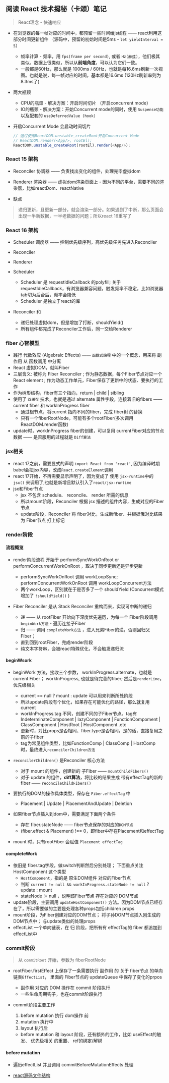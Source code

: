 ## 阅读 React 技术揭秘（卡颂）笔记

> React理念 - 快速响应

- 在浏览器的每一帧对应的时间中，都预留一些时间给js线程 —— react利用这部分时间更新组件 （源码中，预留的初始时间是5ms - `let yieldInterval = 5`）
  - 帧率计算 - 频率，用 `fps(frame per second)`, 或者 `Hz(赫兹)`，他们极其类似。数据上很类似，所以从**前端角度**，可以认为它们一致。
  - 一般都是60Hz，那么就是 1000ms / 60Hz，也就是每16.6ms刷新一次视图。也就是说，每一帧对应的时间，基本都是16.6ms (120Hz刷新率则为8.3ms了)

- 两大瓶颈
  - CPU的瓶颈 - 解决方案：开启时间切片 （开启concurrent mode）
  - IO的瓶颈 - 解决方案：开始Concurrent mode的同时，使用 `Suspense功能` 以及配套的 `useDeferredValue (hook)`


- 开启Concurrent Mode 会启动时间切片

  ```js
  // 通过使用ReactDOM.unstable_createRoot开启Concurrent Mode
  // ReactDOM.render(<App/>, rootEl);  
  ReactDOM.unstable_createRoot(rootEl).render(<App/>);
  ```


### React 15 架构
- Reconciler 协调器 —— 负责找出变化的组件，处理完毕虚拟dom
- Renderer 渲染器 —— 虚拟dom渲染页面上 - 因为不同的平台，需要不同的渲染器，比如reactDom、reactNative

- 缺点
> 递归更新，且更新一部分，就会渲染一部分。如果遇到了中断，那么页面会出现一半新数据，一半老数据的问题；所以react 16重写了

### React 16 架构
- Scheduler 调度器 —— 控制优先级序列，高优先级任务先进入Reconciler
- Reconciler
- Renderer

- Scheduler
  - Scheduler 是 requestIdleCallback 的polyfill; 关于requestIdleCallback，有浏览器兼容问题，触发频率不稳定，比如浏览器tab切为后台后，频率会降低
  - Scheduler 是独立于react的库
- Reconciler 和
  - 递归处理虚拟dom，但是增加了打断，shouldYield()
  - 所有组件都完成了Reconciler工作后，同一交给Renderer

### fiber 心智模型
- 践行 代数效应 (Algebraic Effects) —— `函数式编程` 中的一个概念，用来将 副作用 从 函数调用 中分离
- React 虚拟DOM，就叫Fiber
- 三层含义: 被称为 Fiber Reconciler ; 作为静态数据，每个Fiber节点对应一个 React element ; 作为动态工作单元，Fiber保存了更新中的状态、要执行的工作
- 作为树形结构，fiber有三个指向，return | child | sibling
- 使用了 `双缓存` 技术，也就是通过 alternate 属性字段，连接着旧的fibers —— current fiber 和 workInProgress fiber
  - 通过根节点，将current 指向不同的fiber，完成 fiber树 的替换
  - 只有一个fiberRootNode，可能有多个rootFiber(多次调用ReactDOM.render函数)
- update时，workInProgress fiber的创建，可以复用 currentFiber对应的节点数据 —— 是否服用的过程就是 `Diff算法`


### jsx相关
- react 17之前，需要显式的声明 `import React from 'react'`, 因为编译时期babel会把jsx内容，改成`React.createElement`调用
- react 17开始，不再需要显示声明了，因为变成了 使用 `jsx-runtime`中的 `jsx()` 来调用了;也就是新增且默认引入了`react/jsx-runtime`
- jsx和Fiber节点
  - jsx 不包含 schedule、 reconcile、 render 所需的信息
  - 所以mount阶段，Reconciler 根据 jsx 描述的组件内容，生成对应的Fiber节点
  - update阶段，Reconciler 将 fiber对比，生成新fiber、并根据俄对比结果为 Fiber节点 打上标记


### render阶段
#### 流程概览
- render阶段流程 开始于 performSyncWorkOnRoot or performConcurrentWorkOnRoot ，取决于同步更新还是异步更新
  - performSyncWorkOnRoot 调用 workLoopSync; performConcurrentWorkOnRoot 调用 workLoopConcurrent方法
  - 两个workLoop，区别就在于是否多了一个 shouldYield (Concurrent模式增加了 `!shouldYield()` )

- Fiber Reconciler 是从 Stack Reconciler 重构而来，实现可中断的递归
  - 递 —— 从 rootFiber 开始向下深度优先遍历，为每一个 Fiber阶段调用 `beginWork方法` - 遍历连接子Fiber
  - 归 —— 调用 `completeWork方法` ，进入兄弟Fiber的递，否则回归父Fiber；
  - 直到回到rootFiber，完成render阶段
  - 纯文本字符串，会被react特殊优化，不会触发递归流

#### beginWsork
- beginWork 方法，接收三个参数， workInProgress.alternate，也就是current Fiber； workInProgress, 也就是待完善的fiber; 然后是`renderLine`，优先级相关
  - current == null ? mount : update 可以用来判断所处阶段
  - 所以update阶段有个优化，如果存在可能优化的路径，那么就复用current
  - workInProgress.tag 不同，创建不同的子Fiber节点。tag有 IndeterminateComponent | lazyComponent | FunctionCompoment | ClassComponent | HostRoot | HostComponent .etc
  - 更新时，对比props是否相同、fiber.type是否相同，是的话，直接复用之前的子fiber
  - tag为常见组件类型，比如FunctionComp | ClassComp | HostComp 时，最终进入`reconcilerChildren方法`

- `reconcilerChildren()` 是Reconciler 核心方法
  - 对于 mount 的组件，创建新的 子Fiber  —— `mountChildFibers()`
  - 对于 update 的组件，**diff算法**，将比较的结果生成 带有effectTag的新的fiber  —— `reconcileChildFibers()`

- 要执行的DOM的操作具体类型，保存在 `Fiber.effectTag` 中
  - Placement | Update | PlacementAndUpdate | Deletion

- 如果fiber节点插入到dom中，需要满足下面两个条件
  - 存在 fiber.stateNode —— fiber节点保存的对应的`DOM节点`
  - (fiber.effect & Placement) !== 0，即fiber中存在Placement和effectTag

- mount 时，只有rootFiber 会赋值 `Placement effectTag`

#### completeWork
- 依旧是 fiber.tag字段，做switch判断然后分别处理； 下面重点关注 HostComponent 这个类型
  - `HostComponent`，指的是 原生DOM组件 对应的Fiber节点
  - 判断 `current != null && workInProgress.stateNode != null` ? update : mount
  - stateNode != null ，说明该Fiber节点 存在对应的 DOM节点
- update阶段，主要调用 `updateHostComponent()` 方法。因为DOM节点已经存在了，所以需要做的主要是处理各种props包括children props
- mount阶段，为Fiber创建对应的DOM节点； 将子孙DOM节点插入刚生成的DOM节点中； 与update类似的处理props
- effectList 一个单向链表，在 归 阶段，把所有有 effectTag的 fiber 都追加到effectList中


### commit阶段

> 从 `commitRoot` 开始，参数为 fiberRootNode

- rootFiber.firstEffect 上保存了一条需要执行 副作用 的 关于 fiber节点 的单向链表`EffectList`， 里面的 Fiber节点的 updateQueue 中保存了变化的prpos
  - 副作用 对应的 DOM 操作在 commit 阶段执行
  - 一些生命周期钩子，也在commit阶段执行
  
- commit阶段主要工作
  1. before mutation 执行 dom操作 前
  2. mutation 执行中
  3. layout 执行后
  - before mutation 和 layout 阶段，还有额外的工作，比如 useEffect的触发、 优先级相关 的重置、 ref的绑定/解绑

#### before mutation
- 遍历effectList 并且调用 commitBeforeMutationEffects 处理




- [react源码文件结构](https://react.iamkasong.com/preparation/file.html#packages%E7%9B%AE%E5%BD%95)


